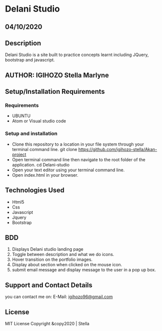 # Delani Studio
## 04/10/2020
## Description
Delani Studio is a site built to practice concepts learnt including JQuery, bootstrap and javascript. 
## AUTHOR: IGIHOZO Stella Marlyne
## Setup/Installation Requirements
### Requirements
- UBUNTU
- Atom or Visual studio code
### Setup and installation
- Clone this repository to a location in your file system through your terminal command line. git clone https://github.com/igihozo-stella/Akan-project
- Open terminal command line then navigate to the root folder of the application. cd Delani-studio
- Open your text editor using your terminal command line.
- Open index.html in your browser.
## Technologies Used
- Html5
- Css
- Javascript
- Jquery
- Bootstrap
## BDD
1. Displays Delani studio landing page
2. Toggle between description and what we do icons.
3. Hover transition on the portfolio images.
4. Display about section when clicked on the mouse icon.
5. submit email message and display message to the user in a pop up box.
## Support and Contact Details
you can contact me on: 
E-Mail: igihozo96@gmail.com
## License
MIT License
Copyright &copy2020 | Stella
